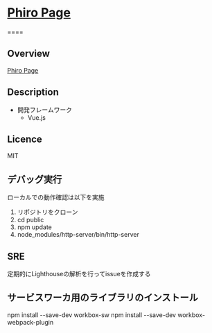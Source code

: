 # [Phiro Page](https://phiro1021.github.io/public)

====

## Overview

[Phiro Page](https://phirosoft.github.io/public)

## Description

- 開発フレームワーク
  - Vue.js

## Licence

MIT

## デバッグ実行

ローカルでの動作確認は以下を実施

1. リポジトリをクローン
2. cd public
3. npm update
4. node_modules/http-server/bin/http-server

## SRE

定期的にLighthouseの解析を行ってissueを作成する

## サービスワーカ用のライブラリのインストール

npm install --save-dev workbox-sw
npm install --save-dev workbox-webpack-plugin

